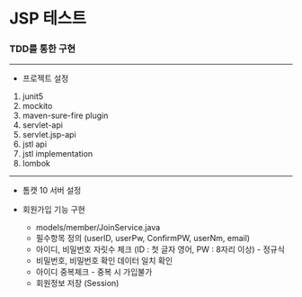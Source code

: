 # JSP 테스트



### TDD를 통한 구현

---------------------------------------------

- 프로젝트 설정
1. junit5
2. mockito
3. maven-sure-fire plugin
4. servlet-api
5. servlet.jsp-api
6. jstl api
7. jstl implementation
8. lombok

---------------------------------------------

- 톰캣 10 서버 설정
- 회원가입 기능 구현

   - models/member/JoinService.java
   - 필수항목 정의 (userID, userPw, ConfirmPW, userNm, email)
   - 아이디, 비밀번호 자릿수 체크 (ID : 첫 글자 영어, PW : 8자리 이상) - 정규식
   - 비밀번호, 비밀번호 확인 데이터 일치 확인
   - 아이디 중복체크 - 중복 시 가입불가
   - 회원정보 저장 (Session)
    


   




